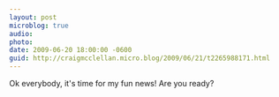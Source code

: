 ```yaml
---
layout: post
microblog: true
audio: 
photo: 
date: 2009-06-20 18:00:00 -0600
guid: http://craigmcclellan.micro.blog/2009/06/21/t2265988171.html
---
```

Ok everybody, it's time for my fun news!  Are you ready?
